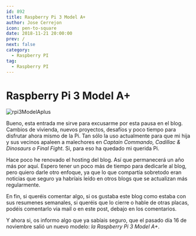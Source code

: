 ```yaml
---
id: 892
title: Raspberry Pi 3 Model A+
author: Jose Cerrejon
icon: pen-to-square
date: 2018-11-21 20:00:00
prev: /
next: false
category:
  - Raspberry PI
tag:
  - Raspberry PI
---
```


# Raspberry Pi 3 Model A+

![rpi3ModelAplus](/images/2018/11/rpi3ModelAplus.jpg)

Bueno, esta entrada me sirve para excusarme por esta pausa en el blog. Cambios de vivienda, nuevos proyectos, desafíos y poco tiempo para disfrutar ahora mismo de la Pi. Tan sólo la uso actualmente para que mi hija y sus vecinos apaleen a malechores en *Captain Commando, Cadillac & Dinosaurs o Final Fight*. Si, para eso ha quedado mi querida Pi.

Hace poco he renovado el hosting del blog. Así que permanecerá un año más por aquí. Espero tener un poco más de tiempo para dedicarle al blog, pero quiero darle otro enfoque, ya que lo que compartía sobretodo eran noticias que seguro ya habríais leído en otros blogs que se actualizan más regularmente.

En fin, si queréis comentar algo, si os gustaba este blog como estaba con sus resumenes semanales, si queréis que lo cierre o hable de otras placas, podéis comentarlo via mail o en este post, debajo en los comentarios.

Y ahora si, os informo algo que ya sabíais seguro, que el pasado día 16 de noviembre salió un nuevo modelo: *la Raspberry Pi 3 Model A+*.
